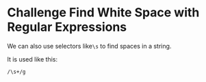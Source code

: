 # Challenge Find White Space with Regular Expressions

We can also use selectors like`\s` to find spaces in a string.

It is used like this:

`/\s+/g`
